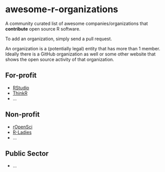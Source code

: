 # awesome-r-organizations
A community curated list of awesome companies/organizations that **contribute** open source R software. 

To add an organization, simply send a pull request. 

An organization is a (potentially legal) entity that has more than 1 member. Ideally there is a GitHub organization as well or some other website that shows the open source activity of that organization.

## For-profit

* [RStudio](https://github.com/rstudio)
* [ThinkR](https://github.com/ThinkRstat)
* ...

## Non-profit

* [rOpenSci](https://github.com/ropensci)
* [R-Ladies](https://github.com/rladies)
* ...

## Public Sector

* ...
